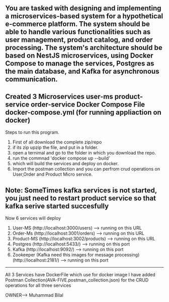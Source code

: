 You are tasked with designing and implementing a microservices-based system for a hypothetical e-commerce platform. The system should be able to handle various functionalities such as user management, product catalog, and order processing. The system's architecture should be based on NestJS microservices, using Docker Compose to manage the services, Postgres as the main database, and Kafka for asynchronous communication.
--------------------------------------------------------------------------
Created 3 Microservices
user-ms
product-service
order-service
Docker Compose File
docker-compose.yml (for running appliaction on docker)
--------------------------------------------------------------------------
Steps to run this program.
1) First of all download the complete zip/repo
2) if its zip upzip the file, and put in a folder.
3) open a ternimal and go to the folder in which you download the repo.
4) run the commnad 'docker compose up --build'
5) which will build the services and deploy on docker.
6) Import the postman collection and you can perfrom crud operations on User,Order and Product Micro service.

Note: SomeTimes kafka services is not started, you just need to restart product service so that kafka serive started succesfully
--------------------------------------------------------------------------
Now 6 services will deploy
1) User-MS  (http://localhost:3000/users) --> running on this URL
2) Order-Ms (http://localhost:3001/orders) --> running on this URL
3) Product-MS (http://localhost:3002/products) --> running on this URL
4) Postgres (http://localhost:5433/) --> running on this port
5) Kafka  (http://localhost:9092/) --> running on this port
6) Zookeeper (Kafka need this images for message processing) (http://localhost:2181/) --> running on this port
--------------------------------------------------------------------------
All 3 Services have DockerFile which use for docker image
I have added Postman Collection(AVA-FIVE.postman_collection.json) for the CRUD operations for all three services





OWNER--> Muhammad Bilal